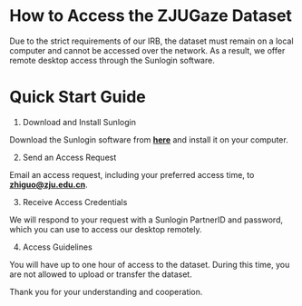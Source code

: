 # How to Access the ZJUGaze Dataset

Due to the strict requirements of our IRB, the dataset must remain on a local computer and cannot be accessed over the network. As a result, we offer remote desktop access through the Sunlogin software.

# Quick Start Guide

  1. Download and Install Sunlogin
     
  Download the Sunlogin software from **[here](https://sunlogin.oray.com/download)** and install it on your computer.
  
  2. Send an Access Request
     
  Email an access request, including your preferred access time, to **zhiguo@zju.edu.cn**.
  
  3. Receive Access Credentials
     
  We will respond to your request with a Sunlogin PartnerID and password, which you can use to access our desktop remotely.
  
  4. Access Guidelines
     
  You will have up to one hour of access to the dataset. During this time, you are not allowed to upload or transfer the dataset.
  
Thank you for your understanding and cooperation.
